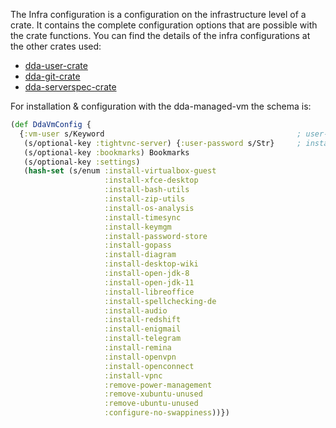 The Infra configuration is a configuration on the infrastructure level of a crate. It contains the complete configuration options that are possible with the crate functions. You can find the details of the infra configurations at the other crates used:
* [dda-user-crate](https://github.com/DomainDrivenArchitecture/dda-user-crate)
* [dda-git-crate](https://github.com/DomainDrivenArchitecture/dda-git-crate)
* [dda-serverspec-crate](https://github.com/DomainDrivenArchitecture/dda-serverspec-crate)

For installation & configuration with the dda-managed-vm the schema is:
```clojure
(def DdaVmConfig {
  {:vm-user s/Keyword                                           ; user-name
   (s/optional-key :tightvnc-server) {:user-password s/Str}     ; install vnc?
   (s/optional-key :bookmarks) Bookmarks
   (s/optional-key :settings)
   (hash-set (s/enum :install-virtualbox-guest
                     :install-xfce-desktop
                     :install-bash-utils
                     :install-zip-utils
                     :install-os-analysis
                     :install-timesync
                     :install-keymgm
                     :install-password-store
                     :install-gopass
                     :install-diagram
                     :install-desktop-wiki
                     :install-open-jdk-8
                     :install-open-jdk-11
                     :install-libreoffice
                     :install-spellchecking-de
                     :install-audio
                     :install-redshift
                     :install-enigmail
                     :install-telegram
                     :install-remina
                     :install-openvpn
                     :install-openconnect
                     :install-vpnc
                     :remove-power-management
                     :remove-xubuntu-unused
                     :remove-ubuntu-unused
                     :configure-no-swappiness))})
```
